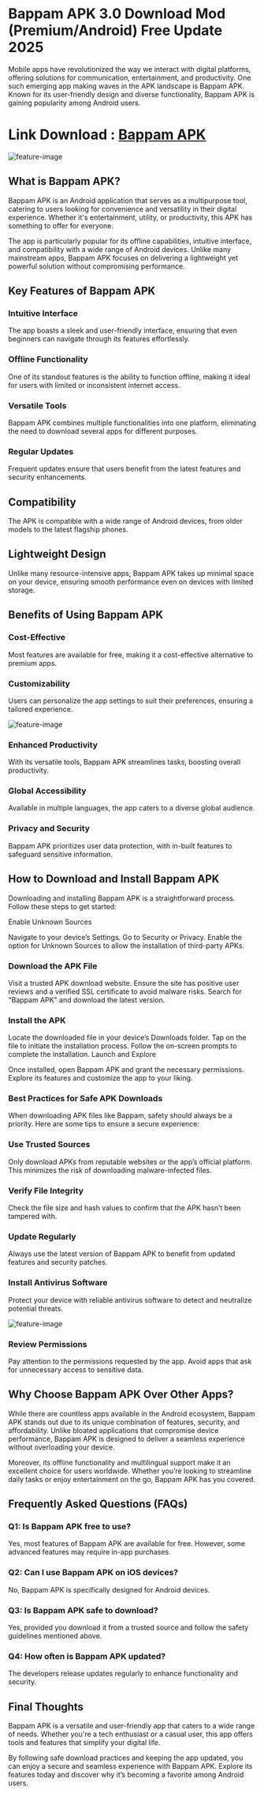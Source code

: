 # Bappam APK 3.0 Download Mod (Premium/Android) Free Update 2025

Mobile apps have revolutionized the way we interact with digital platforms, offering solutions for communication, entertainment, and productivity. One such emerging app making waves in the APK landscape is Bappam APK. Known for its user-friendly design and diverse functionality, Bappam APK is gaining popularity among Android users. 

# Link Download : [Bappam APK](https://modilimitado.io/en/Bappam-TV-APK)

![feature-image](https://m.gjcdn.net/content/750/37811103-xi43eftv-v4.webp)

## What is Bappam APK?
Bappam APK is an Android application that serves as a multipurpose tool, catering to users looking for convenience and versatility in their digital experience. Whether it's entertainment, utility, or productivity, this APK has something to offer for everyone.

The app is particularly popular for its offline capabilities, intuitive interface, and compatibility with a wide range of Android devices. Unlike many mainstream apps, Bappam APK focuses on delivering a lightweight yet powerful solution without compromising performance.

## Key Features of Bappam APK

### Intuitive Interface
The app boasts a sleek and user-friendly interface, ensuring that even beginners can navigate through its features effortlessly.

### Offline Functionality
One of its standout features is the ability to function offline, making it ideal for users with limited or inconsistent internet access.

### Versatile Tools
Bappam APK combines multiple functionalities into one platform, eliminating the need to download several apps for different purposes.

### Regular Updates
Frequent updates ensure that users benefit from the latest features and security enhancements.

## Compatibility
The APK is compatible with a wide range of Android devices, from older models to the latest flagship phones.

## Lightweight Design
Unlike many resource-intensive apps, Bappam APK takes up minimal space on your device, ensuring smooth performance even on devices with limited storage.

## Benefits of Using Bappam APK

### Cost-Effective
Most features are available for free, making it a cost-effective alternative to premium apps.

### Customizability
Users can personalize the app settings to suit their preferences, ensuring a tailored experience.

![feature-image](https://telugu.cdn.zeenews.com/telugu/sites/default/files/Ibommavsbappamtvcover2.jpg)

### Enhanced Productivity
With its versatile tools, Bappam APK streamlines tasks, boosting overall productivity.

### Global Accessibility
Available in multiple languages, the app caters to a diverse global audience.

### Privacy and Security
Bappam APK prioritizes user data protection, with in-built features to safeguard sensitive information.

## How to Download and Install Bappam APK
Downloading and installing Bappam APK is a straightforward process. Follow these steps to get started:

Enable Unknown Sources

Navigate to your device’s Settings.
Go to Security or Privacy.
Enable the option for Unknown Sources to allow the installation of third-party APKs.

### Download the APK File

Visit a trusted APK download website. Ensure the site has positive user reviews and a verified SSL certificate to avoid malware risks.
Search for "Bappam APK" and download the latest version.

### Install the APK
Locate the downloaded file in your device’s Downloads folder.
Tap on the file to initiate the installation process.
Follow the on-screen prompts to complete the installation.
Launch and Explore

Once installed, open Bappam APK and grant the necessary permissions.
Explore its features and customize the app to your liking.

### Best Practices for Safe APK Downloads
When downloading APK files like Bappam, safety should always be a priority. Here are some tips to ensure a secure experience:

### Use Trusted Sources
Only download APKs from reputable websites or the app’s official platform. This minimizes the risk of downloading malware-infected files.

### Verify File Integrity
Check the file size and hash values to confirm that the APK hasn’t been tampered with.

### Update Regularly
Always use the latest version of Bappam APK to benefit from updated features and security patches.

### Install Antivirus Software
Protect your device with reliable antivirus software to detect and neutralize potential threats.

![feature-image](https://encrypted-tbn0.gstatic.com/images?q=tbn:ANd9GcQEUh_oRwPPqhfsj76YklZHzcVWbsLexdp4CA&s)

### Review Permissions
Pay attention to the permissions requested by the app. Avoid apps that ask for unnecessary access to sensitive data.

## Why Choose Bappam APK Over Other Apps?
While there are countless apps available in the Android ecosystem, Bappam APK stands out due to its unique combination of features, security, and affordability. Unlike bloated applications that compromise device performance, Bappam APK is designed to deliver a seamless experience without overloading your device.

Moreover, its offline functionality and multilingual support make it an excellent choice for users worldwide. Whether you’re looking to streamline daily tasks or enjoy entertainment on the go, Bappam APK has you covered.

## Frequently Asked Questions (FAQs)

### Q1: Is Bappam APK free to use?
Yes, most features of Bappam APK are available for free. However, some advanced features may require in-app purchases.

### Q2: Can I use Bappam APK on iOS devices?
No, Bappam APK is specifically designed for Android devices.

### Q3: Is Bappam APK safe to download?
Yes, provided you download it from a trusted source and follow the safety guidelines mentioned above.

### Q4: How often is Bappam APK updated?
The developers release updates regularly to enhance functionality and security.

## Final Thoughts
Bappam APK is a versatile and user-friendly app that caters to a wide range of needs. Whether you're a tech enthusiast or a casual user, this app offers tools and features that simplify your digital life.

By following safe download practices and keeping the app updated, you can enjoy a secure and seamless experience with Bappam APK. Explore its features today and discover why it’s becoming a favorite among Android users.
